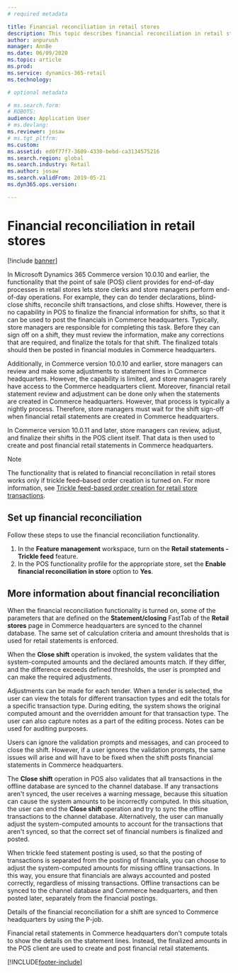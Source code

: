```yaml
---
# required metadata

title: Financial reconciliation in retail stores
description: This topic describes financial reconciliation in retail stores for POS for Microsoft Dynamics 365 Commerce.
author: anpurush
manager: AnnBe
ms.date: 06/09/2020
ms.topic: article
ms.prod: 
ms.service: dynamics-365-retail
ms.technology: 

# optional metadata

# ms.search.form: 
# ROBOTS: 
audience: Application User
# ms.devlang: 
ms.reviewer: josaw
# ms.tgt_pltfrm: 
ms.custom: 
ms.assetid: ed0f77f7-3609-4330-bebd-ca3134575216
ms.search.region: global
ms.search.industry: Retail
ms.author: josaw
ms.search.validFrom: 2019-05-21
ms.dyn365.ops.version: 

---
```


# Financial reconciliation in retail stores

[!include [banner](includes/banner.md)]

In Microsoft Dynamics 365 Commerce version 10.0.10 and earlier, the functionality that the point of sale (POS) client provides for end-of-day processes in retail stores lets store clerks and store managers perform end-of-day operations. For example, they can do tender declarations, blind-close shifts, reconcile shift transactions, and close shifts. However, there is no capability in POS to finalize the financial information for shifts, so that it can be used to post the financials in Commerce headquarters. Typically, store managers are responsible for completing this task. Before they can sign off on a shift, they must review the information, make any corrections that are required, and finalize the totals for that shift. The finalized totals should then be posted in financial modules in Commerce headquarters.

Additionally, in Commerce version 10.0.10 and earlier, store managers can review and make some adjustments to statement lines in Commerce headquarters. However, the capability is limited, and store managers rarely have access to the Commerce headquarters client. Moreover, financial retail statement review and adjustment can be done only when the statements are created in Commerce headquarters. However, that process is typically a nightly process. Therefore, store managers must wait for the shift sign-off when financial retail statements are created in Commerce headquarters.

In Commerce version 10.0.11 and later, store managers can review, adjust, and finalize their shifts in the POS client itself. That data is then used to create and post financial retail statements in Commerce headquarters.

> [!NOTE]
> The functionality that is related to financial reconciliation in retail stores works only if trickle feed–based order creation is turned on. For more information, see [Trickle feed-based order creation for retail store transactions](trickle-feed.md).

## Set up financial reconciliation

Follow these steps to use the financial reconciliation functionality.

1. In the **Feature management** workspace, turn on the **Retail statements - Trickle feed** feature.
1. In the POS functionality profile for the appropriate store, set the **Enable financial reconciliation in store** option to **Yes**.

## More information about financial reconciliation

When the financial reconciliation functionality is turned on, some of the parameters that are defined on the **Statement/closing** FastTab of the **Retail stores** page in Commerce headquarters are synced to the channel database. The same set of calculation criteria and amount thresholds that is used for retail statements is enforced.

When the **Close shift** operation is invoked, the system validates that the system-computed amounts and the declared amounts match. If they differ, and the difference exceeds defined thresholds, the user is prompted and can make the required adjustments.

Adjustments can be made for each tender. When a tender is selected, the user can view the totals for different transaction types and edit the totals for a specific transaction type. During editing, the system shows the original computed amount and the overridden amount for that transaction type. The user can also capture notes as a part of the editing process. Notes can be used for auditing purposes.

Users can ignore the validation prompts and messages, and can proceed to close the shift. However, if a user ignores the validation prompts, the same issues will arise and will have to be fixed when the shift posts financial statements in Commerce headquarters.

The **Close shift** operation in POS also validates that all transactions in the offline database are synced to the channel database. If any transactions aren't synced, the user receives a warning message, because this situation can cause the system amounts to be incorrectly computed. In this situation, the user can end the **Close shift** operation and try to sync the offline transactions to the channel database. Alternatively, the user can manually adjust the system-computed amounts to account for the transactions that aren't synced, so that the correct set of financial numbers is finalized and posted.	

When trickle feed statement posting is used, so that the posting of transactions is separated from the posting of financials, you can choose to adjust the system-computed amounts for missing offline transactions. In this way, you ensure that financials are always accounted and posted correctly, regardless of missing transactions. Offline transactions can be synced to the channel database and Commerce headquarters, and then posted later, separately from the financial postings.

Details of the financial reconciliation for a shift are synced to Commerce headquarters by using the P-job.

Financial retail statements in Commerce headquarters don't compute totals to show the details on the statement lines. Instead, the finalized amounts in the POS client are used to create and post financial retail statements.


[!INCLUDE[footer-include](../includes/footer-banner.md)]